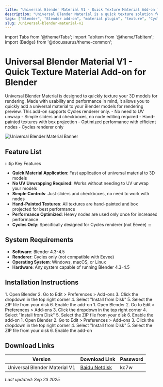 ```yaml
---
title: "Universal Blender Material V1 - Quick Texture Material Add-on for Blender"
description: "Universal Blender Material is a quick texture solution for 3D models in Blender, designed with usability and performance in mind, supporting only Cycles renderer."
tags: ["Blender", "Blender add-on", "material plugin", "texture", "Cycles renderer", "3D modeling"]
slug: /universal-blender-material-v1
---
```


import Tabs from '@theme/Tabs';
import TabItem from '@theme/TabItem';
import {Badge} from '@docusaurus/theme-common';

# Universal Blender Material V1 - Quick Texture Material Add-on for Blender

<Tabs>
<TabItem value="overview" label="Overview" default>
Universal Blender Material is designed to quickly texture your 3D models for rendering. Made with usability and performance in mind, it allows you to quickly add a universal material to your Blender models for rendering preview. This add-on supports Cycles renderer only.
</TabItem>
<TabItem value="features" label="Features">
- No need to UV unwrap
- Simple sliders and checkboxes, no node editing required
- Hand-painted textures with box projection
- Optimized performance with efficient nodes
- Cycles renderer only
</TabItem>
</Tabs>

![Universal Blender Material Banner](https://www.gfxcamp.com/wp-content/uploads/2025/09/Universal-Blender-Material.jpg)

## Feature List

:::tip Key Features
- **Quick Material Application**: Fast application of universal material to 3D models
- **No UV Unwrapping Required**: Works without needing to UV unwrap your models
- **Simple Controls**: Just sliders and checkboxes, no need to work with nodes
- **Hand-Painted Textures**: All textures are hand-painted and box projected for best performance
- **Performance Optimized**: Heavy nodes are used only once for increased performance
- **Cycles Only**: Specifically designed for Cycles renderer (not Eevee)
:::

## System Requirements

- **Software**: Blender 4.3-4.5
- **Renderer**: Cycles only (not compatible with Eevee)
- **Operating System**: Windows, macOS, or Linux
- **Hardware**: Any system capable of running Blender 4.3-4.5

## Installation Instructions

<Tabs>
<TabItem value="win" label="Windows" default>
1. Open Blender
2. Go to Edit > Preferences > Add-ons
3. Click the dropdown in the top right corner
4. Select "Install from Disk"
5. Select the ZIP file from your disk
6. Enable the add-on
</TabItem>
<TabItem value="mac" label="Mac">
1. Open Blender
2. Go to Edit > Preferences > Add-ons
3. Click the dropdown in the top right corner
4. Select "Install from Disk"
5. Select the ZIP file from your disk
6. Enable the add-on
</TabItem>
<TabItem value="linux" label="Linux">
1. Open Blender
2. Go to Edit > Preferences > Add-ons
3. Click the dropdown in the top right corner
4. Select "Install from Disk"
5. Select the ZIP file from your disk
6. Enable the add-on
</TabItem>
</Tabs>

## Download Links

| Version | Download Link | Password |
|--------|---------------|----------|
| Universal Blender Material V1 | [Baidu Netdisk](https://pan.baidu.com/s/16Y1QOzLy2aFXEhvfr5oP5A?pwd=kc7w) | kc7w |


_Last updated: Sep 23 2025_
